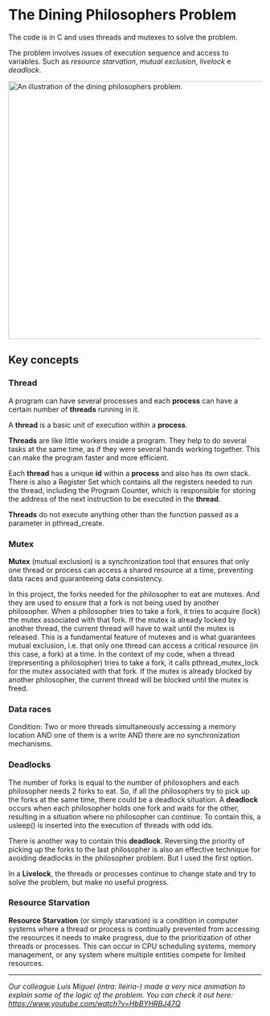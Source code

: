 # The Dining Philosophers Problem

The code is in C and uses threads and mutexes to solve the problem.  

The problem involves issues of execution sequence and access to variables. Such as *resource starvation*, *mutual exclusion*, *livelock* e *deadlock*.

<a title="bdesham, User:Belbury, CC BY 3.0 &lt;https://creativecommons.org/licenses/by/3.0&gt;, via Wikimedia Commons" href="https://commons.wikimedia.org/wiki/File:Dining_philosophers_diagram.jpg"><img width="512" alt="An illustration of the dining philosophers problem." src="https://upload.wikimedia.org/wikipedia/commons/thumb/8/81/Dining_philosophers_diagram.jpg/512px-Dining_philosophers_diagram.jpg?20240520162427"></a>  

## Key concepts

### **Thread** 

A program can have several processes and each **process** can have a certain number of **threads** running in it.

A **thread** is a basic unit of execution within a **process**.

**Threads** are like little workers inside a program. They help to do several tasks at the same time, as if they were several hands working together. This can make the program faster and more efficient.

Each **thread** has a unique **id** within a **process** and also has its own stack. There is also a Register Set which contains all the registers needed to run the thread, including the Program Counter, which is responsible for storing the address of the next instruction to be executed in the **thread**.

**Threads** do not execute anything other than the function passed as a parameter in pthread_create.

### **Mutex** 

**Mutex** (mutual exclusion) is a synchronization tool that ensures that only one thread or process can access a shared resource at a time, preventing data races and guaranteeing data consistency.

In this project, the forks needed for the philosopher to eat are mutexes. And they are used to ensure that a fork is not being used by another philosopher. When a philosopher tries to take a fork, it tries to acquire (lock) the mutex associated with that fork. If the mutex is already locked by another thread, the current thread will have to wait until the mutex is released. This is a fundamental feature of mutexes and is what guarantees mutual exclusion, i.e. that only one thread can access a critical resource (in this case, a fork) at a time.
In the context of my code, when a thread (representing a philosopher) tries to take a fork, it calls pthread_mutex_lock for the mutex associated with that fork. If the mutex is already blocked by another philosopher, the current thread will be blocked until the mutex is freed.

### **Data races**

Condition: Two or more threads simultaneously accessing a memory location AND one of them is a write AND there are no synchronization mechanisms.

### **Deadlocks**

The number of forks is equal to the number of philosophers and each philosopher needs 2 forks to eat. So, if all the philosophers try to pick up the forks at the same time, there could be a deadlock situation. A **deadlock** occurs when each philosopher holds one fork and waits for the other, resulting in a situation where no philosopher can continue. To contain this, a usleep() is inserted into the execution of threads with odd ids.

There is another way to contain this **deadlock**. Reversing the priority of picking up the forks to the last philosopher is also an effective technique for avoiding deadlocks in the philosopher problem. But I used the first option.

In a **Livelock**, the threads or processes continue to change state and try to solve the problem, but make no useful progress.

### **Resource Starvation**

**Resource Starvation** (or simply starvation) is a condition in computer systems where a thread or process is continually prevented from accessing the resources it needs to make progress, due to the prioritization of other threads or processes. This can occur in CPU scheduling systems, memory management, or any system where multiple entities compete for limited resources.

*** 

*Our colleague Luís Miguel (intra: lleiria-) made a very nice animation to explain some of the logic of the problem. You can check it out here: https://www.youtube.com/watch?v=HbBYHRBJ47Q*
